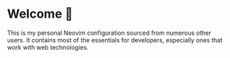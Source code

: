 # Welcome 👋

This is my personal Neovim configuration sourced from numerous other users. It contains most of the essentials for developers, especially ones that work with web technologies.
